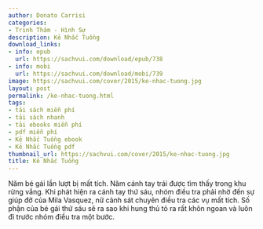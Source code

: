 ```yaml
---
author: Donato Carrisi
categories:
- Trinh Thám - Hình Sự
description: Kẻ Nhắc Tuồng
download_links:
- info: epub
  url: https://sachvui.com/download/epub/738
- info: mobi
  url: https://sachvui.com/download/mobi/739
image: https://sachvui.com/cover/2015/ke-nhac-tuong.jpg
layout: post
permalink: /ke-nhac-tuong.html
tags:
- tải sách miễn phí
- tải sách nhanh
- tải ebooks miễn phí
- pdf miễn phí
- Kẻ Nhắc Tuồng ebook
- Kẻ Nhắc Tuồng pdf
thumbnail_url: https://sachvui.com/cover/2015/ke-nhac-tuong.jpg
title: Kẻ Nhắc Tuồng
---
```


 <div class="item-desc text-justify"> Năm bé gái lần lượt bị mất tích. Năm cánh tay trái được tìm thấy trong khu rừng vắng. Khi phát hiện ra cánh tay thứ sáu, nhóm điều tra phải nhờ đến sự giúp đỡ của Mila Vasquez, nữ cảnh sát chuyên điều tra các vụ mất tích. Số phận của bé gái thứ sáu sẽ ra sao khi hung thủ tỏ ra rất khôn ngoan và luôn đi trước nhóm điều tra một bước. </div>